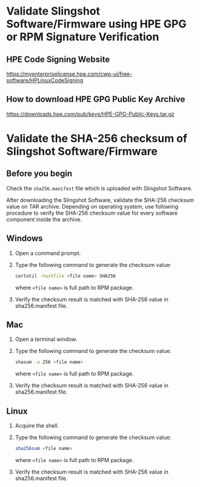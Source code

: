 
# Validate Slingshot Software/Firmware using HPE GPG or RPM Signature Verification

## HPE Code Signing Website

https://myenterpriselicense.hpe.com/cwp-ui/free-software/HPLinuxCodeSigning

## How to download HPE GPG Public Key Archive

https://downloads.hpe.com/pub/keys/HPE-GPG-Public-Keys.tar.gz

# Validate the SHA-256 checksum of Slingshot Software/Firmware

## Before you begin

Check the `sha256.manifest` file which is uploaded with Slingshot Software.

After downloading the Slingshot Software, validate the SHA-256 checksum value
on TAR archive. Depending on operating system, use following procedure to
verify the SHA-256 checksum value for every software component inside the archive.

## Windows

1. Open a command prompt.

2. Type the following command to generate the checksum value:

   ```bash
   certutil -hashfile <file name> SHA256
   ```

   where `<file name>` is full path to RPM package.

3. Verify the checksum result is matched with SHA-256 value in sha256.manifest file.

## Mac

1. Open a terminal window.

2. Type the following command to generate the checksum value:

   ```bash
   shasum -a 256 <file name>
   ```

   where `<file name>` is full path to RPM package.

3. Verify the checksum result is matched with SHA-256 value in sha256.manifest file.

## Linux

1. Acquire the shell.

2. Type the following command to generate the checksum value:

   ```bash
   sha256sum <file name>
   ```

   where `<file name>` is full path to RPM package.

3. Verify the checksum result is matched with SHA-256 value in sha256.manifest file.
